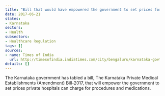 ```yaml
---
title: "Bill that would have empowered the government to set prices for private hospitals has been tabled"
date: 2017-06-21
states:
- Karnataka
sectors:
- Health
subsectors:
- Healthcare Regulation
tags: []
sources:
- name: Times of India
  url: http://timesofindia.indiatimes.com/city/bengaluru/karnataka-govt-to-determine-cost-of-treatment-in-private-hospitals/articleshow/59131760.cms
details: []
---
```


The Karnataka government has tabled a bill, The Karnataka Private Medical Establishments (Amendment) Bill-2017, that will empower the government to set prices private hospitals can charge for procedures and medications.
